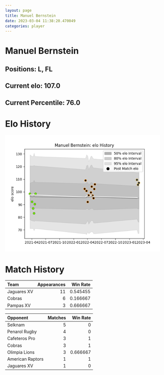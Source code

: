 ```yaml
---  
layout: page  
title: Manuel Bernstein  
date: 2023-03-04 11:38:20.470049  
categories: player  
---
```

# Manuel Bernstein

## Positions: L, FL

## Current elo: 107.0

## Current Percentile: 76.0

# Elo History


![elo history](history_ManuelBernstein.png)
# Match History


| Team        |   Appearances |   Win Rate |
|:------------|--------------:|-----------:|
| Jaguares XV |            11 |   0.545455 |
| Cobras      |             6 |   0.166667 |
| Pampas XV   |             3 |   0.666667 |

| Opponent         |   Matches |   Win Rate |
|:-----------------|----------:|-----------:|
| Selknam          |         5 |   0        |
| Penarol Rugby    |         4 |   0        |
| Cafeteros Pro    |         3 |   1        |
| Cobras           |         3 |   1        |
| Olimpia Lions    |         3 |   0.666667 |
| American Raptors |         1 |   1        |
| Jaguares XV      |         1 |   0        |